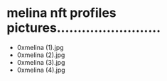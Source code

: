 # melina nft profiles pictures.........................
- 0xmelina (1).jpg
- 0xmelina (2).jpg
- 0xmelina (3).jpg
- 0xmelina (4).jpg
